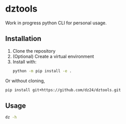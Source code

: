 # dztools
Work in progress python CLI for personal usage.

## Installation

1. Clone the repository
2. (Optional) Create a virtual environment
3. Install with:
   ```bash
   python -m pip install -e .
   ```
Or without cloning,

   ```bash
   pip install git+https://github.com/dz24/dztools.git
   ```

## Usage
```bash
dz -h
```

